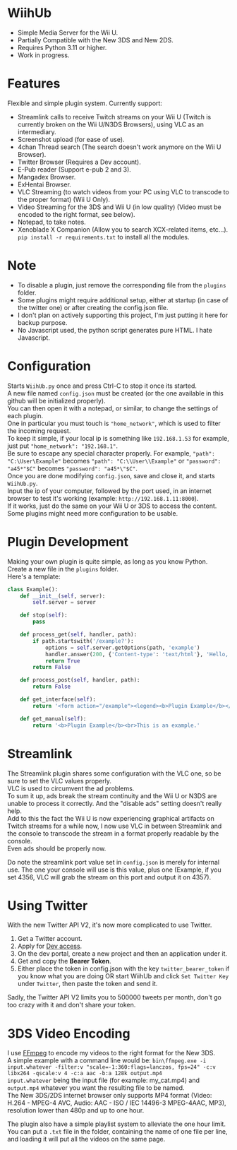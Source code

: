 # WiihUb  
* Simple Media Server for the Wii U.  
* Partially Compatible with the New 3DS and New 2DS.  
* Requires Python 3.11 or higher.  
* Work in progress.  
# Features  
Flexible and simple plugin system. Currently support:  
* Streamlink calls to receive Twitch streams on your Wii U (Twitch is currently broken on the Wii U/N3DS Browsers), using VLC as an intermediary.  
* Screenshot upload (for ease of use).  
* 4chan Thread search (The search doesn't work anymore on the Wii U Browser).  
* Twitter Browser (Requires a Dev account).  
* E-Pub reader (Support e-pub 2 and 3).  
* Mangadex Browser.  
* ExHentai Browser.  
* VLC Streaming (to watch videos from your PC using VLC to transcode to the proper format) (Wii U Only).  
* Video Streaming for the 3DS and Wii U (in low quality) (Video must be encoded to the right format, see below).  
* Notepad, to take notes.  
* Xenoblade X Companion (Allow you to search XCX-related items, etc...).  
`pip install -r requirements.txt` to install all the modules. 
# Note  
* To disable a plugin, just remove the corresponding file from the `plugins` folder.  
* Some plugins might require additional setup, either at startup (in case of the twitter one) or after creating the config.json file.  
* I don't plan on actively supporting this project, I'm just putting it here for backup purpose.  
* No Javascript used, the python script generates pure HTML. I hate Javascript.    
# Configuration  
Starts `WiihUb.py` once and press Ctrl-C to stop it once its started.  
A new file named `config.json` must be created (or the one available in this github will be initialized properly).  
You can then open it with a notepad, or similar, to change the settings of each plugin.  
One in particular you must touch is `"home_network"`, which is used to filter the incoming request.  
To keep it simple, if your local ip is something like `192.168.1.53` for example, just put `"home_network": "192.168.1"`.  
Be sure to escape any special character properly. For example, `"path": "C:\User\Example"` becomes `"path": "C:\\User\\Example"` or `"password": "a45*"$C"` becomes `"password": "a45*\"$C"`.  
Once you are done modifying `config.json`, save and close it, and starts `WiihUb.py`.  
Input the ip of your computer, followed by the port used, in an internet browser to test it's working (example: `http://192.168.1.11:8000`).  
If it works, just do the same on your Wii U or 3DS to access the content.  
Some plugins might need more configuration to be usable.  
# Plugin Development  
Making your own plugin is quite simple, as long as you know Python.  
Create a new file in the `plugins` folder.  
Here's a template:
```python
class Example():
    def __init__(self, server):
        self.server = server

    def stop(self):
        pass

    def process_get(self, handler, path):
        if path.startswith('/example?'):
            options = self.server.getOptions(path, 'example')
            handler.answer(200, {'Content-type': 'text/html'}, 'Hello, {}!'.format(options['name']).encode('utf-8'))
            return True
        return False

    def process_post(self, handler, path):
        return False

    def get_interface(self):
        return '<form action="/example"><legend><b>Plugin Example</b></legend><label for="name">Input your name </label><input type="text" id="name" name="name" value=""><br><input type="submit" value="Send"></form>'

    def get_manual(self):
        return '<b>Plugin Example</b><br>This is an example.'
```
# Streamlink  
The Streamlink plugin shares some configuration with the VLC one, so be sure to set the VLC values properly.  
VLC is used to circumvent the ad problems.  
To sum it up, ads break the stream continuity and the Wii U or N3DS are unable to process it correctly. And the "disable ads" setting doesn't really help.  
Add to this the fact the Wii U is now experiencing graphical artifacts on Twitch streams for a while now, I now use VLC in between Streamlink and the console to transcode the stream in a format properly readable by the console.  
Even ads should be properly now.  
  
Do note the streamlink port value set in `config.json` is merely for internal use. The one your console will use is this value, plus one (Example, if you set 4356, VLC will grab the stream on this port and output it on 4357).  
# Using Twitter  
With the new Twitter API V2, it's now more complicated to use Twitter.  
1. Get a Twitter account.  
2. Apply for [Dev access](https://developer.twitter.com/en).  
3. On the dev portal, create a new project and then an application under it.  
4. Get and copy the **Bearer Token**.  
5. Either place the token in config.json with the key `twitter_bearer_token` if you know what you are doing OR start WiihUb and click `Set Twitter Key` under `Twitter`, then paste the token and send it.  
  
Sadly, the Twitter API V2 limits you to 500000 tweets per month, don't go too crazy with it and don't share your token.  
# 3DS Video Encoding  
I use [FFmpeg](https://ffmpeg.org/download.html) to encode my videos to the right format for the New 3DS.  
A simple example with a command line would be:
`bin\ffmpeg.exe -i input.whatever -filter:v "scale=-1:360:flags=lanczos, fps=24" -c:v libx264 -qscale:v 4 -c:a aac -b:a 128k output.mp4`  
`input.whatever` being the input file (for example: my_cat.mp4) and `output.mp4` whatever you want the resulting file to be named.  
The New 3DS/2DS internet browser only supports MP4 format (Video: H.264 - MPEG-4 AVC, Audio: AAC - ISO / IEC 14496-3 MPEG-4AAC, MP3), resolution lower than 480p and up to one hour.  
  
The plugin also have a simple playlist system to alleviate the one hour limit.  
You can put a `.txt` file in the folder, containing the name of one file per line, and loading it will put all the videos on the same page.  
